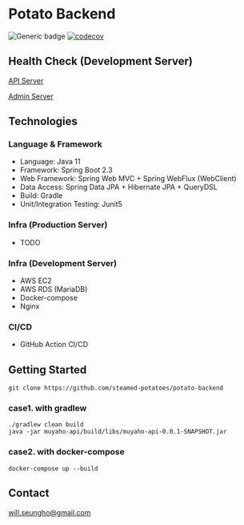 # Potato Backend

![Generic badge](https://img.shields.io/badge/version-0.2.0-brightgreen.svg)
[![codecov](https://codecov.io/gh/steamed-potatoes/potato-backend/branch/develop/graph/badge.svg?token=ACoWRzqGBl)](https://codecov.io/gh/steamed-potatoes/potato-backend)

## Health Check (Development Server)

[API Server](https://api.pmarket.space/ping)

[Admin Server](https://test.pmarket.space/ping)

## Technologies

### Language & Framework
- Language: Java 11
- Framework: Spring Boot 2.3
- Web Framework: Spring Web MVC + Spring WebFlux (WebClient)
- Data Access: Spring Data JPA + Hibernate JPA + QueryDSL
- Build: Gradle
- Unit/Integration Testing: Junit5

### Infra (Production Server)
- TODO

### Infra (Development Server)
- AWS EC2
- AWS RDS (MariaDB)
- Docker-compose
- Nginx

### CI/CD
- GitHub Action CI/CD

## Getting Started
```shell
git clone https://github.com/steamed-potatoes/potato-backend
```

### case1. with gradlew
```shell
./gradlew clean build
java -jar muyaho-api/build/libs/muyaho-api-0.0.1-SNAPSHOT.jar 
```
### case2. with docker-compose
```shell
docker-compose up --build
```

## Contact
will.seungho@gmail.com
